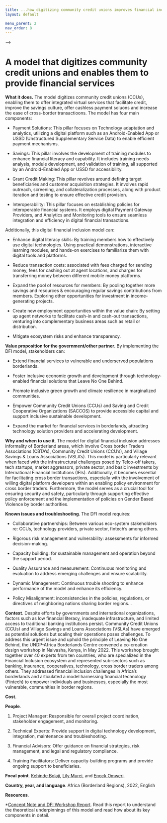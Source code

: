 ```yaml
---
title: ...how digitizing community credit unions improves financial inclusion
layout: default

menu_parent: 2
nav_order: 8
---
```

-->

# A model that digitizes community credit unions and enables them to provide financial services


**What it does.** The model digitizes community credit unions (CCUs), enabling them to offer integrated virtual services that
facilitate credit, improve the savings culture, offer cashless payment soluons and increase the ease of cross-border transactioons. The model has four main components:

* Payment Solutions: This pillar focuses on Technology adaptation and analytics, utilizing a digital platform such as an Android-Enabled App or USSD (Unstructured Supplementary Service Data) to enable efficient payment mechanisms. 

* Savings: This pillar involves the development of training modules to enhance financial literacy and capability. It includes training needs analysis, module development, and validation of training, all supported by an Android-Enabled App or USSD for accessibility. 

* Grant Credit Making: This pillar revolves around defining target beneficiaries and customer acquisition strategies. It involves rapid outreach, screening, and collateralization processes, along with product iteration and testing to ensure effective credit provision. 

* Interoperability: This pillar focuses on establishing policies for interoperable financial systems. It employs digital Payment Gateway Providers, and Analytics and Monitoring tools to ensure seamless integration and efficiency in digital financial transactions. 

Additionally, this digital financial inclusion model can: 

* Enhance digital literacy skills: By training members how to effectively use digital technologies. Using practical demonstrations, interactive learning modules, and hands-on exercises to familiarize them with digital tools and platforms. 

* Reduce transaction costs: associated with fees charged for sending money, fees for cashing out at agent locations, and charges for transferring money between different mobile money platforms. 

* Expand the pool of resources for members: By pooling together more savings and resources & encouraging regular savings contributions from members. Exploring other opportunities for investment in income-generating projects. 

* Create new employment opportunities within the value chain: By setting up agent networks to facilitate cash-in and cash-out transactions, venturing into complementary business areas such as retail or distribution. 

* Mitigate ecosystem risks and enhance transparency. 

**Value proposition for the government/other partner.** By implementing the DFI model, stakeholders can: 

* Extend financial services to vulnerable and underserved populations borderlands. 

* Foster inclusive economic growth and development through technology-enabled financial solutions that Leave No One Behind. 

* Promote inclusive green growth and climate resilience in marginalized communities. 

* Empower Community Credit Unions (CCUs) and Saving and Credit Cooperative Organizations (SACCOS) to provide accessible capital and support inclusive sustainable development. 

* Expand the market for financial services in borderlands, attracting technology solution providers and accelerating development. 

**Why and when to use it**. The model for digital financial inclusion addresses informality of Borderland areas, which involve Cross border Traders Associations (CBTA’s), Community Credit Unions (CCU’s), and Village Savings & Loans Associations (VSLA’s). This model is particularly relevant when faced with the infrastructural challenges posed by Telco-off takers, tech startups, market aggressors, private sector, and basic investments by International Financial Institutions (IFIs). Additionally, it becomes essential for facilitating cross border transactions, especially with the involvement of willing digital platform developers within an enabling policy environment for cross border traders. Furthermore, the model serves as a crucial tool for ensuring security and safety, particularly through supporting effective policy enforcement and the implementation of policies on Gender Based Violence by border authorities.

**Known issues and troubleshooting**. The DFI model requires: 

* Collaborative partnerships: Between various eco-system stakeholders re: CCUs, technology providers, private sector, fintech’s among others. 

* Rigorous risk management and vulnerability: assessments for informed decision-making. 

* Capacity building: for sustainable management and operation beyond the support period. 

* Quality Assurance and measurement: Continuous monitoring and evaluation to address emerging challenges and ensure scalability. 

* Dynamic Management: Continuous trouble shooting to enhance performance of the model and enhance its efficiency. 

* Policy Misalignment: inconsistencies in the policies, regulations, or directives of neighboring nations sharing border regions. .

**Context**. Despite efforts by governments and international organizations, factors such as low financial literacy, inadequate infrastructure, and limited access to traditional banking institutions persist. Community Credit Unions (CCUs) and Village Savings and Loans Associations (VSLAs) have emerged as potential solutions but scaling their operations poses challenges. To address this urgent issue and uphold the principle of Leaving No One Behind, the UNDP-Africa Borderlands Centre convened a co-creation design workshop in Naivasha, Kenya, in May 2022.  This workshop brought together over 40 experts from ten countries, who are specialized in the Financial Inclusion ecosystem and represented sub-sectors such as banking, insurance, cooperatives, technology, cross border traders among others. They addressed financial inclusion challenges in Africa’s borderlands and articulated a model harnessing financial technology (Fintech) to empower individuals and businesses, especially the most vulnerable, communities in border regions.

**Cost**. 

**People**. 

1. Project Manager: Responsible for overall project coordination, stakeholder engagement, and monitoring. 

2. Technical Experts: Provide support in digital technology development, integration, maintenance and troubleshooting. 

3. Financial Advisors: Offer guidance on financial strategies, risk management, and legal and regulatory compliance. 

4. Training Facilitators: Deliver capacity-building programs and provide ongoing support to beneficiaries. 

**Focal point**. [Kehinde Bolaji](/Financial-inclusion-toolkit/contributors/Kehinde-Bolaji.html), [Lily Murei](/Financial-inclusion-toolkit/contributors/Lily-Murei.html), and [Enock Omweri](/Financial-inclusion-toolkit/contributors/Enock-Omweri.html).

**Country, year, and language**. Africa (Borderland Regions), 2022, English 

**Resources**. 

*[Concept Note and DFI Workshop Report](https://www.undp.org/africa/africa-borderlands-centre/publications/digital-financial-inclusion-african-borderlands-through-community-credit-unions). Read this report to understand the theoretical underpinnings of this model and read how about its key components in detail. 
